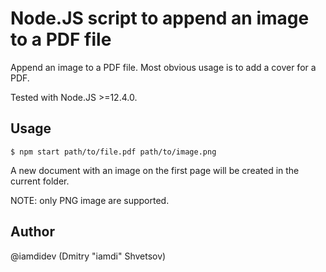 # Node.JS script to append an image to a PDF file

Append an image to a PDF file. Most obvious usage is to add a cover for a PDF.

Tested with Node.JS >=12.4.0.

## Usage

    $ npm start path/to/file.pdf path/to/image.png

A new document with an image on the first page will be created in the current folder.

NOTE: only PNG image are supported.

## Author

@iamdidev (Dmitry "iamdi" Shvetsov)
